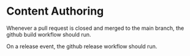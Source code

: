 # Content Authoring

Whenever a pull request is closed and merged to the main branch, the github build workflow should run.

On a release event, the github release workflow should run.
